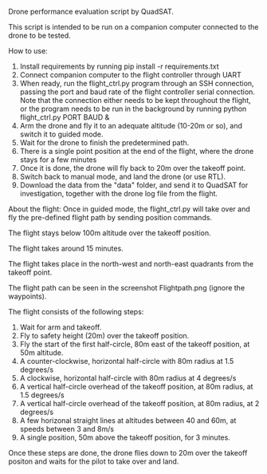 Drone performance evaluation script by QuadSAT.

This script is intended to be run on a companion computer connected to the drone to be tested.

How to use:
1. Install requirements by running pip install -r requirements.txt
2. Connect companion computer to the flight controller through UART
3. When ready, run the flight_ctrl.py program through an SSH connection, passing the port and baud rate of the flight controller serial connection. 
    Note that the connection either needs to be kept throughout the flight, or the program needs to be run in the background by running python flight_ctrl.py PORT BAUD &
4. Arm the drone and fly it to an adequate altitude (10-20m or so), and switch it to guided mode.
5. Wait for the drone to finish the predetermined path. 
6. There is a single point position at the end of the flight, where the drone stays for a few minutes
7. Once it is done, the drone will fly back to 20m over the takeoff point.
8. Switch back to manual mode, and land the drone (or use RTL).
9. Download the data from the "data" folder, and send it to QuadSAT for investigation, together with the drone log file from the flight.


About the flight:
Once in guided mode, the flight_ctrl.py will take over and fly the pre-defined flight path by sending position commands.

The flight stays below 100m altitude over the takeoff position.

The flight takes around 15 minutes.

The flight takes place in the north-west and north-east quadrants from the takeoff point.

The flight path can be seen in the screenshot Flightpath.png (ignore the waypoints).

The flight consists of the following steps:
1. Wait for arm and takeoff.
2. Fly to safety height (20m) over the takeoff position.
3. Fly the start of the first half-circle, 80m east of the takeoff position, at 50m altitude.
4. A counter-clockwise, horizontal half-circle with 80m radius at 1.5 degrees/s
5. A clockwise, horizontal half-circle with 80m radius at 4 degrees/s
6. A vertical half-circle overhead of the takeoff position, at 80m radius, at 1.5 degrees/s
7. A vertical half-circle overhead of the takeoff position, at 80m radius, at 2 degrees/s
8. A few horizonal straight lines at altitudes between 40 and 60m, at speeds between 3 and 8m/s
9. A single position, 50m above the takeoff position, for 3 minutes.

Once these steps are done, the drone flies down to 20m over the takeoff positon and waits for the pilot to take over and land.